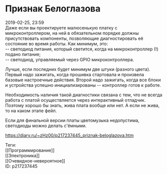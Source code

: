 Признак Белоглазова
====================

   
 2019-02-25, 23:59   
  Даже если вы проектируете малюсенькую платку с микроконтроллером, на ней в обязательном порядке должны присутствовать компоненты, позволяющие диагностировать её состояние во время работы. Как минимум, это:   
 -- светодиод питания, который светится, когда на микроконтроллер (!) подано питание;   
 -- светодиод, управляемый через GPIO микроконтроллера.   
   
 Лучше, если последних будет минимум две штуки (разного цвета). Первый надо зажигать, когда прошивка стартовала и произвела базовые настроечные действия. Второй надо зажигать, когда все блоки и устройства успешно инициализированы -- контроллер готов к работе.   
   
 Необходимость наличия такой диагностики связана с тем, что не всегда работа с платой осуществляется через интерактивный отладчик. Поэтому хорошо бы знать, жива плата вообще или нет. А если не жива, то на каком этапе фейл.   
   
 Если для финальной версии платы цветомузыка недопустима, светодиоды можно делать с'ёмными.   
    
 <https://diary.ru/~zHz00/p217237445_priznak-beloglazova.htm>   
   
 Теги:   
 [[Программирование]]   
 [[Электроника]]   
 [[Очевидное-невероятное]]   
 ID: p217237445